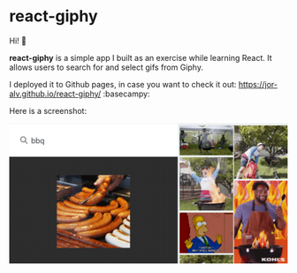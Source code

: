 # react-giphy

Hi! :wave:

**react-giphy** is a simple app I built as an exercise while learning React. It allows users to search for and select gifs from Giphy.

I deployed it to Github pages, in case you want to check it out: https://jor-alv.github.io/react-giphy/ :basecampy:

Here is a screenshot:

![screenshot](https://github.com/jor-alv/react-giphy/blob/master/assets/screenshot-react-giphy.png?raw=true)
